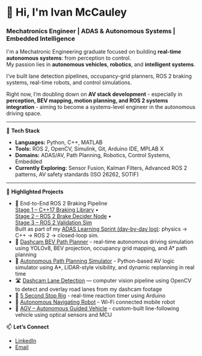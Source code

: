 # 👋 Hi, I'm Ivan McCauley  
### Mechatronics Engineer | ADAS & Autonomous Systems | Embedded Intelligence  

I'm a Mechatronic Engineering graduate focused on building **real-time autonomous systems**: from perception to control.  
My passion lies in **autonomous vehicles**, **robotics**, and **intelligent systems**.  

I’ve built lane detection pipelines, occupancy-grid planners, ROS 2 braking systems, real-time robots, and control simulations.  

Right now, I’m doubling down on **AV stack development** - especially in **perception, BEV mapping, motion planning, and ROS 2 systems integration** - aiming to become a systems-level engineer in the autonomous driving space.  

---

🔧 **Tech Stack**  
- **Languages:** Python, C++, MATLAB  
- **Tools:** ROS 2, OpenCV, Simulink, Git, Arduino IDE, MPLAB X  
- **Domains:** ADAS/AV, Path Planning, Robotics, Control Systems, Embedded  
- **Currently Exploring:** Sensor Fusion, Kalman Filters, Advanced ROS 2 patterns, AV safety standards (ISO 26262, SOTIF)

---

🌱 **Highlighted Projects**  
- 🛑 End-to-End ROS 2 Braking Pipeline  
   [Stage 1 – C++17 Braking Library](https://github.com/IvanMcCauley/braking_decision_lib) •  
   [Stage 2 – ROS 2 Brake Decider Node](https://github.com/IvanMcCauley/ros2_brake_decider) •  
   [Stage 3 – ROS 2 Validation Sim](https://github.com/IvanMcCauley/ros2_brake_validation_sim)  
   Built as part of my [ADAS Learning Sprint (day-by-day log)](https://github.com/IvanMcCauley/Adas_Learning_Sprint): physics → C++ → ROS 2 → closed-loop sim.
- 🧠 [Dashcam BEV Path Planner](https://github.com/IvanMcCauley/Project_Dashcam-BEV-Path-Planner) - real-time autonomous driving simulation using YOLOv8, BEV projection, occupancy grid mapping, and A* path planning
- 🧭 [Autonomous Path Planning Simulator](https://github.com/IvanMcCauley/Project_Path-Planner-Simulation) - Python-based AV logic simulator using A*, LIDAR-style visibility, and dynamic replanning in real time
- 🛣️ [Dashcam Lane Detection](https://github.com/IvanMcCauley/Project_Dashcam-Lane-Detection) — computer vision pipeline using OpenCV to detect and overlay road lanes from my dashcam footage
- 📌 [5 Second Stop Rig](https://github.com/IvanMcCauley/Project_5-Second-Stop-Rig) - real-time reaction timer using Arduino  
- 🤖 [Autonomous Navigating Robot](https://github.com/IvanMcCauley/Project_Autonomous-Navigation-Robot) - Wi-Fi connected mobile robot
- 🚗 [AGV – Autonomous Guided Vehicle](https://github.com/IvanMcCauley/Project_AGV-Autonomous-Guided-Vehicle) - custom-built line-following vehicle using optical sensors and MCU


📫 **Let’s Connect**  
- [LinkedIn](https://www.linkedin.com/in/ivan-mccauley-82b17a177)  
- [Email](mailto:mccauleyivan03@gmail.com)



